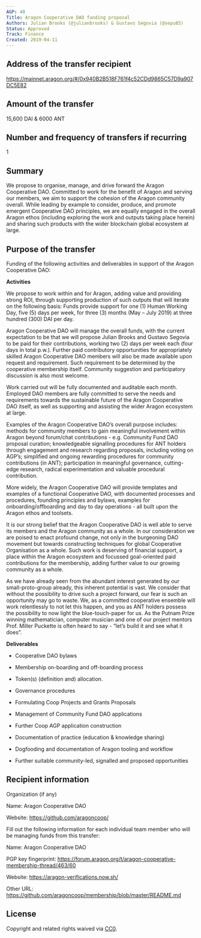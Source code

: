 ```yaml
---
AGP: 40
Title: Aragon Cooperative DAO funding proposal
Authors: Julian Brooks (@julianbrooks) & Gustavo Segovia (@sepu85)
Status: Approved
Track: Finance
Created: 2019-04-11
---
```


## Address of the transfer recipient
https://mainnet.aragon.org/#/0x940B2B518F761f4c52CDd9865C57D9a907DC5E82

## Amount of the transfer
15,600 DAI & 6000 ANT

## Number and frequency of transfers if recurring
1

## Summary
We propose to organise, manage, and drive forward the Aragon Cooperative DAO. Committed to work for the benefit of Aragon and serving our members, we aim to support the cohesion of the Aragon community overall. While leading by example to consider, produce, and promote emergent Cooperative DAO principles, we are equally engaged in the overall Aragon ethos (including exploring the work and outputs taking place herein) and sharing such products with the wider blockchain global ecosystem at large.

## Purpose of the transfer
Funding of the following activities and deliverables in support of the Aragon Cooperative DAO:
    
**Activities**

We propose to work within and for Aragon, adding value and providing strong ROI, through supporting production of such outputs that will iterate on the following basis:
Funds provide support for one (1) Human Working Day, five (5)  days per week, for three (3) months (May – July 2019) at three  hundred (300) DAI per day.

Aragon Cooperative DAO will manage the overall funds, with the current expectation to be that we will propose Julian Brooks and Gustavo Segovia to be paid for their contributions, working two (2) days per week each (four days in total p.w.). Further paid contributory opportunities for appropriately skilled Aragon Cooperative DAO members will also be made available upon request and requirement. Such requirement to be determined by the cooperative membership itself. Community suggestion and participatory discussion is also most welcome.

Work carried out will be fully documented and auditable each month. Employed DAO members are fully  committed to serve the needs and requirements towards the sustainable future of the Aragon Cooperative DAO itself, as well as supporting and assisting the wider Aragon ecosystem at large.

Examples of the Aragon Cooperative DAO’s overall purpose includes: methods for community members to gain meaningful involvement within Aragon beyond forum/chat contributions - e.g. Community Fund DAO proposal curation; knowledgeable signalling procedures for ANT holders through engagement and research regarding proposals, including voting on AGP’s; simplified and ongoing rewarding procedures for community contributions (in ANT); participation in meaningful governance, cutting-edge research, radical experimentation and valuable procedural contribution.

More widely, the Aragon Cooperative DAO will provide templates and examples of a functional Cooperative DAO, with documented processes and procedures, founding principles and bylaws, examples for onboarding/offboarding and day to day operations - all built upon the Aragon ethos and toolsets.

It is our strong belief that the Aragon Cooperative DAO is well able to serve its members and the Aragon community as a whole. In our consideration we are poised to enact profound change, not only in the burgeoning DAO movement but towards constructing techniques for global Cooperative Organisation as a whole. Such work is deserving of financial support, a place within the Aragon ecosystem and focussed goal-oriented paid contributions for the membership, adding further value to our growing community as a whole.

As we have already seen from the abundant interest generated by our small-proto-group already, this inherent potential is vast. We consider that without the possibility to drive such a project forward, our fear is such an opportunity may go to waste. We, as a committed cooperative ensemble will work relentlessly to not let this happen, and you as ANT holders possess the possibility to now light the blue-touch-paper for us. As the Putnam Prize winning mathematician, computer musician and one of our project  mentors Prof. Miller Puckette is often heard to say - “let’s build it and see what it does”.

**Deliverables**

- Cooperative DAO bylaws

- Membership on-boarding and  off-boarding process

- Token(s) (definition and)  allocation.

- Governance procedures

- Formulating Coop Projects and Grants Proposals

- Management of Community Fund DAO applications

- Further Coop AGP application construction

- Documentation of practice (education & knowledge sharing)

- Dogfooding and documentation of Aragon tooling and workflow

- Further suitable community-led, signalled and proposed opportunities


## Recipient information
Organization (if any) 

Name:   Aragon Cooperative DAO

Website:  https://github.com/aragoncoop/

Fill out the following information for each individual team member who will be managing funds from this transfer:

Name:  Aragon Cooperative DAO

PGP key fingerprint:  https://forum.aragon.org/t/aragon-cooperative-membership-thread/463/60

Website:  https://aragon-verifications.now.sh/

Other URL:  https://github.com/aragoncoop/membership/blob/master/README.md


## License
Copyright and related rights waived via [CC0](https://creativecommons.org/publicdomain/zero/1.0/).
